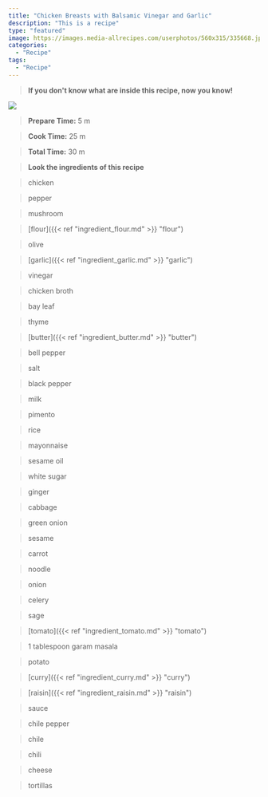 ```yaml
---
title: "Chicken Breasts with Balsamic Vinegar and Garlic"
description: "This is a recipe"
type: "featured"
image: https://images.media-allrecipes.com/userphotos/560x315/335668.jpg
categories: 
  - "Recipe"
tags: 
  - "Recipe"
---
```



>**If you don't know what are inside this recipe, now you know!**

![](../images/Recipes-Banner.jpg)
> **Prepare Time:** 5 m


> **Cook Time:** 25 m


> **Total Time:** 30 m

> **Look the ingredients of this recipe**

> chicken

> pepper

> mushroom

> [flour]({{< ref "ingredient_flour.md" >}} "flour")

> olive

> [garlic]({{< ref "ingredient_garlic.md" >}} "garlic")

> vinegar

> chicken broth

> bay leaf

> thyme

> [butter]({{< ref "ingredient_butter.md" >}} "butter")

> bell pepper

> salt

> black pepper

> milk

> pimento

> rice

> mayonnaise

> sesame oil

> white sugar

> ginger

> cabbage

> green onion

> sesame

> carrot

> noodle

> onion

> celery

> sage

> [tomato]({{< ref "ingredient_tomato.md" >}} "tomato")

> 1 tablespoon garam masala

> potato

> [curry]({{< ref "ingredient_curry.md" >}} "curry")

> [raisin]({{< ref "ingredient_raisin.md" >}} "raisin")

> sauce

> chile pepper

> chile

> chili

> cheese

> tortillas

